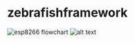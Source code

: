 # zebrafishframework
![esp8266 flowchart](http://www.plantuml.com/plantuml/proxy?cache=no&src=https://raw.github.com/mahsa-sa/pyfish/master/uml.iuml)
![alt text](https://github.com/mahsa-sa/pyfish/edit/master/Picture1.png)
